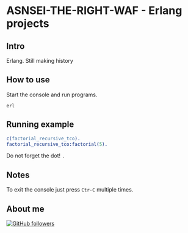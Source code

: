 # ASNSEI-THE-RIGHT-WAF - Erlang projects

## Intro

Erlang. Still making history

## How to use

Start the console and run programs.

```shell
erl
```

## Running example

```erlang
c(factorial_recursive_tco).
factorial_recursive_tco:factorial(5).
```

Do not forget the dot! `.`

## Notes

To exit the console just press `Ctr-C` multiple times.

## About me

[![GitHub followers](https://img.shields.io/github/followers/jesperancinha.svg?label=Jesperancinha&style=for-the-badge&logo=github&color=grey "GitHub")](https://github.com/jesperancinha)
